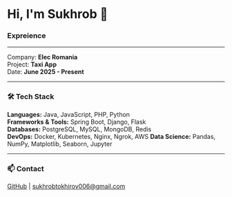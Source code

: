 # Hi, I'm Sukhrob 👋

### Expreience
---
Company: **Elec Romania**                                         
Project: **Taxi App**                                                         
Date: **June 2025 - Present**

---

### 🛠️ Tech Stack
**Languages:** Java, JavaScript, PHP, Python  
**Frameworks & Tools:** Spring Boot, Django, Flask                   
**Databases:** PostgreSQL, MySQL, MongoDB, Redis  
**DevOps:** Docker, Kubernetes, Nginx, Ngrok, AWS 
**Data Science:** Pandas, NumPy, Matplotlib, Seaborn, Jupyter  

---

### 📫 Contact  
[GitHub](https://github.com/stohirov) | sukhrobtokhirov006@gmail.com  

